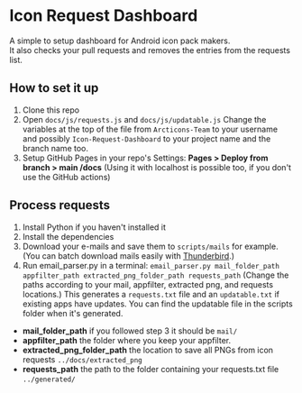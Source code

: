 # Icon Request Dashboard
A simple to setup dashboard for Android icon pack makers. <br>
It also checks your pull requests and removes the entries from the requests list.

## How to set it up

1. Clone this repo
2. Open `docs/js/requests.js` and `docs/js/updatable.js` Change the variables at the top of the file from `Arcticons-Team` to your username and possibly `Icon-Request-Dashboard` to your project name and the branch name too. 
3. Setup GitHub Pages in your repo's Settings: **Pages > Deploy from branch > main /docs**
(Using it with localhost is possible too, if you don't use the GitHub actions) 

## Process requests

1. Install Python if you haven't installed it
2. Install the dependencies
3. Download your e-mails and save them to `scripts/mails` for example. (You can batch download mails easily with [Thunderbird](https://www.thunderbird.net/en-US/).)
4. Run email_parser.py in a terminal: `email_parser.py mail_folder_path appfilter_path extracted_png_folder_path requests_path`
   (Change the paths according to your mail, appfilter, extracted png, and requests locations.)
This generates a `requests.txt` file and an `updatable.txt` if existing apps have updates. You can find the updatable file in the scripts folder when it's generated.

- **mail_folder_path** if you followed step 3 it should be `mail/`
- **appfilter_path** the folder where you keep your appfilter.
- **extracted_png_folder_path** the location to save all PNGs from icon requests `../docs/extracted_png`
- **requests_path** the path to the folder containing your requests.txt file `../generated/`
